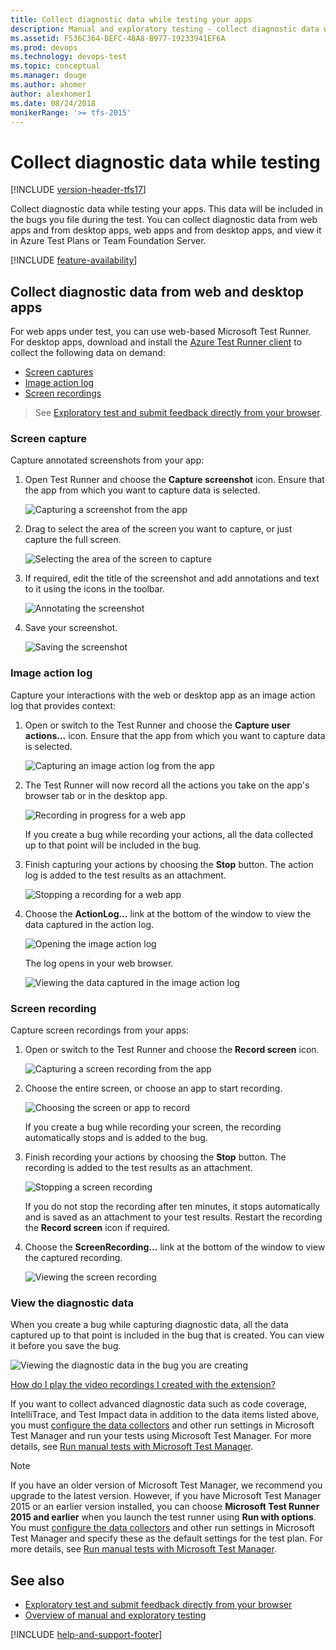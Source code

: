 ```yaml
---
title: Collect diagnostic data while testing your apps
description: Manual and exploratory testing - collect diagnostic data while testing web and desktop apps with Azure DevOps and Team Foundation Server (TFS)
ms.assetid: F536C364-BEFC-48A8-B977-19233941EF6A
ms.prod: devops
ms.technology: devops-test
ms.topic: conceptual
ms.manager: douge
ms.author: ahomer
author: alexhomer1
ms.date: 08/24/2018
monikerRange: '>= tfs-2015'
---
```


# Collect diagnostic data while testing

[!INCLUDE [version-header-tfs17](_shared/version-header-tfs17.md)] 

Collect diagnostic data while testing your apps.
This data will be included in the bugs you file 
during the test. You can collect diagnostic data from
web apps and from desktop apps, web apps and from desktop apps,
and view it in Azure Test Plans or Team Foundation Server.

[!INCLUDE [feature-availability](_shared/feature-availability.md)] 

<a name="collect-web"></a>
## Collect diagnostic data from web and desktop apps

For web apps under test, you can use web-based Microsoft Test Runner. 
For desktop apps, download and install the
[Azure Test Runner client](http://aka.ms/ATRDownload) to collect the following data on demand:

* [Screen captures](#web-screenshot)
* [Image action log](#web-log)
* [Screen recordings](#web-recording)

> See [Exploratory test and submit feedback directly from your browser](perform-exploratory-tests.md).

<a name="web-screenshot"></a>
<a name="collect-desktop"></a>
### Screen capture

Capture annotated screenshots from your app: 

1. Open Test Runner and choose the **Capture screenshot** icon. 
   Ensure that the app from which you want to capture data is selected.

   ![Capturing a screenshot from the app](_img/_shared/collect-diagnostic-data-01.png) 

1. Drag to select the area of the screen you want to 
   capture, or just capture the full screen.
 
   ![Selecting the area of the screen to capture](_img/collect-diagnostic-data/collect-diagnostic-data-03.png) 

1. If required, edit the title of the screenshot and add 
   annotations and text to it using the icons in the toolbar.

   ![Annotating the screenshot](_img/collect-diagnostic-data/collect-diagnostic-data-04.png) 
 
1. Save your screenshot.  

   ![Saving the screenshot](_img/collect-diagnostic-data/collect-diagnostic-data-05.png) 
 
<a name="web-log"></a>
### Image action log

Capture your interactions with the web or desktop app as an image action log that provides context:

1. Open or switch to the Test Runner and choose the **Capture user actions...** icon. 
   Ensure that the app from which you want to capture data is selected.

   ![Capturing an image action log from the app](_img/_shared/collect-diagnostic-data-06.png) 

1. The Test Runner will now record all the actions you take
   on the app's browser tab or in the desktop app.
 
   ![Recording in progress for a web app](_img/collect-diagnostic-data/collect-diagnostic-data-08.png) 

   If you create a bug while recording your actions, all the 
   data collected up to that point will be included in the bug. 

1. Finish capturing your actions by choosing
   the **Stop** button. The action log is added to the test results 
   as an attachment.

   ![Stopping a recording for a web app](_img/collect-diagnostic-data/collect-diagnostic-data-08a.png) 

1. Choose the **ActionLog...** link at the bottom of the window
   to view the data captured in the action log.

   ![Opening the image action log](_img/collect-diagnostic-data/collect-diagnostic-data-09.png) 

   The log opens in your web browser.

   ![Viewing the data captured in the image action log](_img/collect-diagnostic-data/collect-diagnostic-data-10.png) 

<a name="web-recording"></a>
### Screen recording

Capture screen recordings from your apps:

1. Open or switch to the Test Runner and choose the **Record screen** icon. 
 
   ![Capturing a screen recording from the app](_img/_shared/collect-diagnostic-data-11.png) 

1. Choose the entire screen, or choose an app to start recording.
 
   ![Choosing the screen or app to record](_img/collect-diagnostic-data/collect-diagnostic-data-12.png) 

   If you create a bug while recording your screen, the 
   recording automatically stops and is added to the bug. 

1. Finish recording your actions by choosing
   the **Stop** button. The recording is added to the test results 
   as an attachment.
 
   ![Stopping a screen recording](_img/collect-diagnostic-data/collect-diagnostic-data-13.png) 

   If you do not stop the recording after ten minutes, it stops
   automatically and is saved as an attachment to your test results.
   Restart the recording the **Record screen** icon if required. 

1. Choose the **ScreenRecording...** link at the bottom of the window
   to view the captured recording.

   ![Viewing the screen recording](_img/collect-diagnostic-data/collect-diagnostic-data-14.png) 

<a name="view-data"></a>
### View the diagnostic data
 
When you create a bug while capturing diagnostic data, all the data captured 
up to that point is included in the bug that is created. You can
view it before you save the bug.

![Viewing the diagnostic data in the bug you are creating](_img/collect-diagnostic-data/collect-diagnostic-data-15.png) 

[How do I play the video recordings I created with the extension?](reference-qa.md#recording-playback)

If you want to collect advanced diagnostic data such as code coverage, 
IntelliTrace, and Test Impact data in addition to the data items listed above,
you must [configure the data collectors](mtm/collect-more-diagnostic-data-in-manual-tests.md)
and other run settings in Microsoft Test Manager and run your 
tests using Microsoft Test Manager. For more details, see 
[Run manual tests with Microsoft Test Manager](mtm/run-manual-tests-with-microsoft-test-manager.md).
<p />

> [!NOTE]
> If you have an older version of Microsoft Test Manager, we recommend you upgrade to the latest version.
> However, if you have Microsoft Test Manager 2015 or an earlier version installed, you can choose **Microsoft Test Runner 2015 and earlier** when you launch the test runner using **Run with options**.
> You must [configure the data collectors](mtm/collect-more-diagnostic-data-in-manual-tests.md) and other run settings in Microsoft Test Manager and specify these as the default settings for the test plan.
> For more details, see [Run manual tests with Microsoft Test Manager](mtm/run-manual-tests-with-microsoft-test-manager.md).

## See also

* [Exploratory test and submit feedback directly from your browser](perform-exploratory-tests.md)
* [Overview of manual and exploratory testing](index.md)

[!INCLUDE [help-and-support-footer](_shared/help-and-support-footer.md)] 

